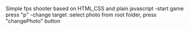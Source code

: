 Simple fps shooter based on HTML,CSS and plain javascript
-start game press "p"
-change target :select photo from root folder, press "changePhoto" button
